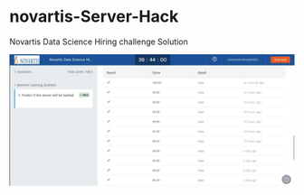 # novartis-Server-Hack
Novartis Data Science Hiring challenge Solution

![](https://github.com/soham1024/novartis-Server-Hack/blob/master/0.jpeg)
